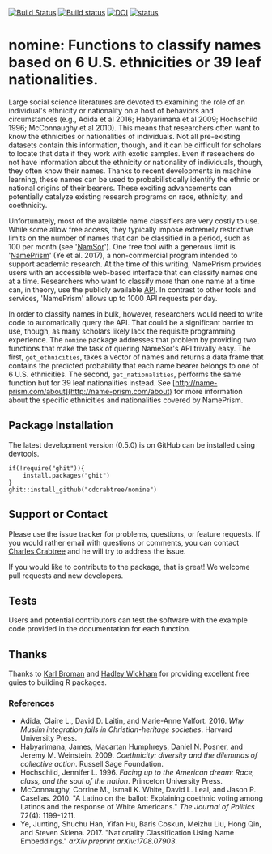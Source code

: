 [![Build Status](https://travis-ci.org/cdcrabtree/nomine.svg?branch=master)](https://travis-ci.org/cdcrabtree/nomine) [![Build status](https://ci.appveyor.com/api/projects/status/github/cdcrabtree/nomine?svg=true)](https://ci.appveyor.com/api/projects/status/github/cdcrabtree/) [![DOI](https://zenodo.org/badge/105415000.svg)](https://zenodo.org/badge/latestdoi/105415000) [![status](http://joss.theoj.org/papers/d8c61f24d1d5f325d856acd2aea9e42c/status.svg)](http://joss.theoj.org/papers/d8c61f24d1d5f325d856acd2aea9e42c/)

# nomine: Functions to classify names based on 6 U.S. ethnicities or 39 leaf nationalities.

Large social science literatures are devoted to examining the role of an individual's ethnicity or nationality on a host of behaviors and circumstances (e.g., Adida et al 2016; Habyarimana et al 2009; Hochschild 1996; McConnaughy et al 2010). This means that researchers often want to know the ethnicities or nationalities of individuals. Not all pre-existing datasets contain this information, though, and it can be difficult for scholars to locate that data if they work with exotic samples. Even if reseachers do not have information about the ethnicity or nationality of individuals, though, they often know their names. Thanks to recent developments in machine learning, these names can be used to probabilistically identify the ethnic or national origins of their bearers. These exciting advancements can potentially catalyze existing research programs on race, ethnicity, and coethnicity.

Unfortunately, most of the available name classifiers are very costly to use. While some allow free access, they typically impose extremely restrictive limits on the number of names that can be classified in a period, such as 100 per month (see '[NamSor](http://www.namsor.com/)'). One free tool with a generous limit is '[NamePrism](http://name-prism.com/)' (Ye et al. 2017), a non-commercial program intended to support academic research. At the time of this writing, NamePrism provides users with an accessible web-based interface that can classify names one at a time. Researchers who want to classify more than one name at a time can, in theory, use the publicly available [API](http://name-prism.com/api). In contrast to other tools and services, 'NamePrism' allows up to 1000 API requests per day.

In order to classify names in bulk, however, researchers would need to write code to automatically query the API. That could be a significant barrier to use, though, as many scholars likely lack the requisite programming experience. The `nomine` package addresses that problem by providing two functions that make the task of quering NameSor's API trivally easy. The first, `get_ethnicities`, takes a vector of names and returns a data frame that contains the predicted probability that each name bearer belongs to one of 6 U.S. ethnicities. The second, `get_nationalities`, performs the same function but for 39 leaf nationalities instead. See [http://name-prism.com/about](http://name-prism.com/about) for more information about the specific ethnicities and nationalities covered by NamePrism.

## Package Installation
The latest development version (0.5.0) is on GitHub can be installed using devtools.

```
if(!require("ghit")){
    install.packages("ghit")
}
ghit::install_github("cdcrabtree/nomine")
```

## Support or Contact
Please use the issue tracker for problems, questions, or feature requests. If you would rather email with questions or comments, you can contact [Charles Crabtree](mailto:ccrabtr@umich.edu) and he will try to address the issue.

If you would like to contribute to the package, that is great! We welcome pull requests and new developers.

## Tests
Users and potential contributors can test the software with the example code provided in the documentation for each function.

## Thanks
Thanks to [Karl Broman](https://github.com/kbroman) and [Hadley Wickham](http://hadley.nz/) for providing excellent free guies to building R packages.

### References
- Adida, Claire L., David D. Laitin, and Marie-Anne Valfort. 2016. _Why Muslim integration fails in Christian-heritage societies_. Harvard University Press.
- Habyarimana, James, Macartan Humphreys, Daniel N. Posner, and Jeremy M. Weinstein. 2009. _Coethnicity: diversity and the dilemmas of collective action_. Russell Sage Foundation.
- Hochschild, Jennifer L. 1996. _Facing up to the American dream: Race, class, and the soul of the nation_. Princeton University Press.
- McConnaughy, Corrine M., Ismail K. White, David L. Leal, and Jason P. Casellas. 2010. "A Latino on the ballot: Explaining coethnic voting among Latinos and the response of White Americans." _The Journal of Politics_ 72(4): 1199-1211.
- Ye, Junting, Shuchu Han, Yifan Hu, Baris Coskun, Meizhu Liu, Hong Qin, and Steven Skiena. 2017. "Nationality Classification Using Name Embeddings." _arXiv preprint arXiv:1708.07903_.
